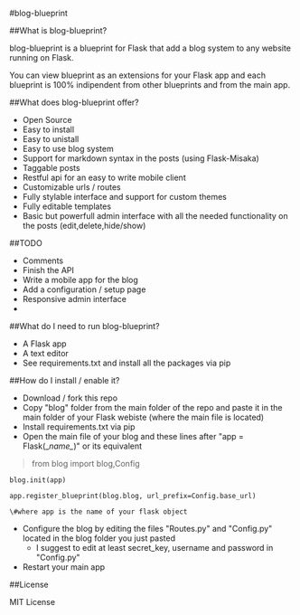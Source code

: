 #blog-blueprint

##What is blog-blueprint?

blog-blueprint is a blueprint for Flask that add a blog system to any website running on Flask.

You can view blueprint as an extensions for your Flask app and each blueprint is 100% indipendent from other blueprints and from the main app. 

##What does blog-blueprint offer?

* Open Source
* Easy to install
* Easy to unistall
* Easy to use blog system
* Support for markdown syntax in the posts (using Flask-Misaka)
* Taggable posts
* Restful api for an easy to write mobile client
* Customizable urls / routes
* Fully stylable interface and support for custom themes
* Fully editable templates 
* Basic but powerfull admin interface with all the needed functionality on the posts (edit,delete,hide/show)

##TODO

* Comments
* Finish the API
* Write a mobile app for the blog
* Add a configuration / setup page
* Responsive admin interface
* 

##What do I need to run blog-blueprint?

* A Flask app
* A text editor
* See requirements.txt and install all the packages via pip


##How do I install / enable it?

* Download / fork this repo
* Copy "blog" folder from the main folder of the repo and paste it in the main folder of your Flask webiste (where the main file is located)
* Install requirements.txt via pip
* Open the main file of your blog and these lines after "app = Flask(\__name\__)" or its equivalent

>from blog import blog,Config

    blog.init(app)

    app.register_blueprint(blog.blog, url_prefix=Config.base_url)
    
    \#where app is the name of your flask object

* Configure the blog by editing the files "Routes.py" and "Config.py" located in the blog folder you just pasted
    * I suggest to edit at least secret_key, username and password in "Config.py"
* Restart your main app


##License

MIT License